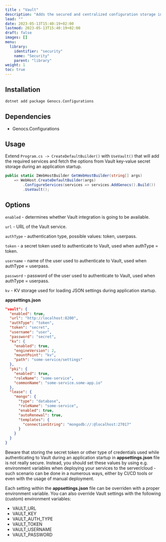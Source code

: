 ```yaml
---
title : "Vault"
description: "Adds the secured and centralized configuration storage integration using Vault."
lead: ""
date: 2023-05-13T15:40:19+02:00
lastmod: 2023-05-13T15:40:19+02:00
draft: false
images: []
menu:
  library:
    identifier: "security"
    name: "Security"
    parent: "library"
weight: 1
toc: true
---
```




## Installation

``` bash
dotnet add package Genocs.Configurations
```

## Dependencies

- Genocs.Configurations

## Usage

Extend `Program.cs -> CreateDefaultBuilder()` with `UseVault()` that will add the required services and fetch the options from Vault key-value secret storage during an application startup.

``` cs
public static IWebHostBuilder GetWebHostBuilder(string[] args)
    => WebHost.CreateDefaultBuilder(args)
        .ConfigureServices(services => services.AddGenocs().Build())
        .UseVault();
```

## Options

`enabled` - determines whether Vault integration is going to be available.

`url` - URL of the Vault service.

`authType` - authentication type, possible values: token, userpass.

`token` - a secret token used to authenticate to Vault, used when authType = token.

`username` - name of the user used to authenticate to Vault, used when authType = userpass.

`password` - password of the user used to authenticate to Vault, used when authType = userpass.

`kv` - KV storage used for loading JSON settings during application startup.

**appsettings.json**

``` json
"vault": {
  "enabled": true,
  "url": "http://localhost:8200",
  "authType": "token",
  "token": "secret",
  "username": "user",
  "password": "secret",
  "kv": {
    "enabled": true,
    "engineVersion": 2,
    "mountPoint": "kv",
    "path": "some-service/settings"
  },
  "pki": {
    "enabled": true,
    "roleName": "some-service",
    "commonName": "some-service.some-app.io"
  },
  "lease": {
    "mongo": {
      "type": "database",
      "roleName": "some-service",
      "enabled": true,
      "autoRenewal": true,
      "templates": {
        "connectionString": "mongodb://:@localhost:27017"
      }
    }
  }
}
```

Beware that storing the secret token or other type of credentials used while authenticating to Vault during an application startup in **appsettings.json** file is not really secure. Instead, you should set these values by using e.g. environment variables when deploying your services to the server/cloud - such scenario can be done in a numerous ways, either by CI/CD tools or even with the usage of manual deployment.

Each setting within the **appsettings.json** file can be overriden with a proper environment variable. You can also override Vault settings with the following (custom) environment variables:

- VAULT_URL
- VAULT_KEY
- VAULT_AUTH_TYPE
- VAULT_TOKEN
- VAULT_USERNAME
- VAULT_PASSWORD